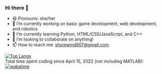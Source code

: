 ### Hi there 👋

- 😄 Pronouns: she/her
- 🔭 I’m currently working on basic game development, web development, and robotics
- 🌱 I’m currently learning Python, HTML/CSS/JavaScript, and C++
- 👯 I’m looking to collaborate on anything!
- 📫 How to reach me: shorewind907@gmail.com

[![Top Langs](https://github-readme-stats.vercel.app/api/top-langs/?username=shorewind&layout=compact)](https://github.com/anuraghazra/github-readme-stats) <br>
Total time spent coding since April 15, 2022 (not including MATLAB):<br>
[![wakatime](https://wakatime.com/badge/user/ce36b80d-04b3-40b7-954c-f6f28fcd8462.svg)](https://wakatime.com/@ce36b80d-04b3-40b7-954c-f6f28fcd8462)

<!--
**shorewind/shorewind** is a ✨ _special_ ✨ repository because its `README.md` (this file) appears on your GitHub profile.

Here are some ideas to get you started:

- 🔭 I’m currently working on ...
- 🌱 I’m currently learning ...
- 👯 I’m looking to collaborate on ...
- 🤔 I’m looking for help with ...
- 💬 Ask me about ...
- 📫 How to reach me: ...
- 😄 Pronouns: ...
- ⚡ Fun fact: ...
-->
